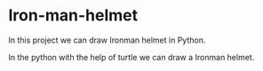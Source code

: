 # Iron-man-helmet
In this project we can draw Ironman helmet in Python.

In the python with the help of turtle we can draw a Ironman helmet.
